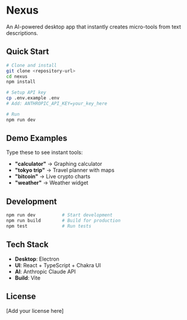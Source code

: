 # Nexus

An AI-powered desktop app that instantly creates micro-tools from text descriptions.

## Quick Start

```bash
# Clone and install
git clone <repository-url>
cd nexus
npm install

# Setup API key
cp .env.example .env
# Add: ANTHROPIC_API_KEY=your_key_here

# Run
npm run dev
```

## Demo Examples

Type these to see instant tools:
- **"calculator"** → Graphing calculator
- **"tokyo trip"** → Travel planner with maps
- **"bitcoin"** → Live crypto charts
- **"weather"** → Weather widget

## Development

```bash
npm run dev          # Start development
npm run build        # Build for production
npm test             # Run tests
```

## Tech Stack

- **Desktop**: Electron
- **UI**: React + TypeScript + Chakra UI
- **AI**: Anthropic Claude API
- **Build**: Vite

## License

[Add your license here]
